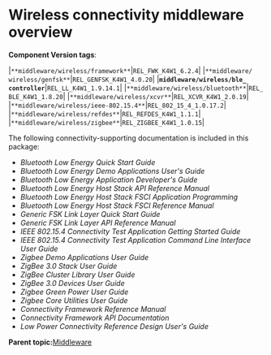 # Wireless connectivity middleware overview 

**Component Version tags**:

|`**middleware/​wireless/​framework**`|`REL_​FWK_​K4W1_​6.2.4`|
|`**middleware/​wireless/​genfsk**`|`REL_​GENFSK_​K4W1_​4.​0.20`|
|**`middleware/​wireless/​ble_​controller`**|`REL_​LL_​K4W1_​1.9.14.1`|
|`**middleware/​wireless/​bluetooth**`|`REL_​BLE_​K4W1_​1.​8.20`|
|`**middleware/​wireless/​xcvr**`|`REL_​XCVR_​K4W1_​2.​0.19`|
|`**middleware/wireless/ieee-802.15.4**`|`REL_802_15_4_1.0.17.2`|
|`**middleware/wireless/refdes**`|`REL_REFDES_K4W1_1.1.1`|
|`**middleware/wireless/zigbee**`|`REL_ZIGBEE_K4W1_1.0.15`|

The following connectivity-supporting documentation is included in this package:

-   *Bluetooth Low Energy Quick Start Guide*
-   *Bluetooth Low Energy Demo Applications User's Guide*
-   *Bluetooth Low Energy Application Developer's Guide*
-   *Bluetooth Low Energy Host Stack API Reference Manual*
-   *Bluetooth Low Energy Host Stack FSCI Application Programming*
-   *Bluetooth Low Energy Host Stack FSCI Reference Manual*
-   *Generic FSK Link Layer Quick Start Guide*
-   *Generic FSK Link Layer API Reference Manual*
-   *IEEE 802.15.4 Connectivity Test Application Getting Started Guide*
-   *IEEE 802.15.4 Connectivity Test Application Command Line Interface User Guide*
-   *Zigbee Demo Applications User Guide*
-   *ZigBee 3.0 Stack User Guide*
-   *ZigBee Cluster Library User Guide*
-   *ZigBee 3.0 Devices User Guide*
-   *Zigbee Green Power User Guide*
-   *Zigbee Core Utilities User Guide*
-   *Connectivity Framework Reference Manual*
-   *Connectivity Framework API Documentation*
-   *Low Power Connectivity Reference Design User's Guide*

**Parent topic:**[Middleware](../topics/middleware.md)

